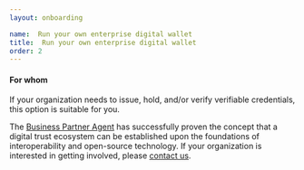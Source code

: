 ```yaml
---
layout: onboarding

name:  Run your own enterprise digital wallet
title:  Run your own enterprise digital wallet
order: 2
---
```

#### **For whom**
If your organization needs to issue, hold, and/or verify verifiable credentials, this option is suitable for you.

The [Business Partner Agent](https://github.com/hyperledger-labs/business-partner-agent) has successfully proven the concept that a digital trust ecosystem can be established upon the foundations of interoperability and open-source technology. If your organization is interested in getting involved, please [contact us](/mines-digital-trust/team.html).
